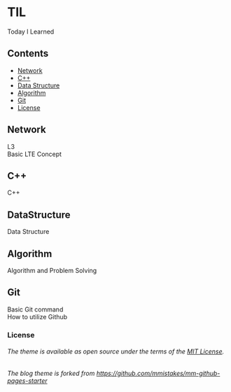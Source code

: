 # TIL
Today I Learned

## Contents
- [Network](#Network)
- [C++](#C++)
- [Data Structure](#DataStructure)
- [Algorithm](#Algorithm)
- [Git](#Git)
- [License](#License)

## Network
L3  
Basic LTE Concept  

## C++
C++   

## DataStructure
Data Structure     

## Algorithm
Algorithm and Problem Solving  

## Git
Basic Git command  
How to utilize Github  




### License
###### The theme is available as open source under the terms of the [MIT License](http://opensource.org/licenses/MIT).  
###### The blog theme is forked from https://github.com/mmistakes/mm-github-pages-starter
